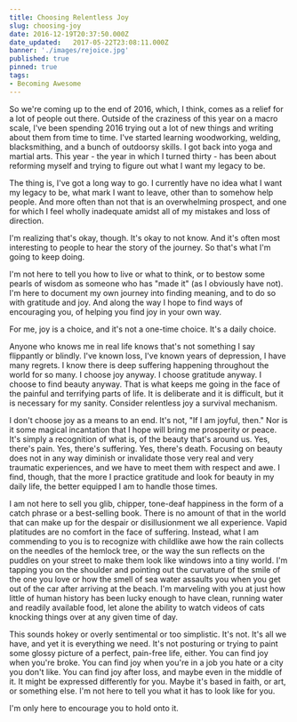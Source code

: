 ```yaml
---
title: Choosing Relentless Joy
slug: choosing-joy
date: 2016-12-19T20:37:50.000Z
date_updated:   2017-05-22T23:08:11.000Z
banner: './images/rejoice.jpg'
published: true
pinned: true
tags: 
- Becoming Awesome
---
```


So we're coming up to the end of 2016, which, I think, comes as a relief for a lot of people out there. Outside of the craziness of this year on a macro scale, I've been spending 2016 trying out a lot of new things and writing about them from time to time. I've started learning woodworking, welding, blacksmithing, and a bunch of outdoorsy skills. I got back into yoga and martial arts. This year - the year in which I turned thirty - has been about reforming myself and trying to figure out what I want my legacy to be.

The thing is, I've got a long way to go. I currently have no idea what I want my legacy to be, what mark I want to leave, other than to somehow help people. And more often than not that is an overwhelming prospect, and one for which I feel wholly inadequate amidst all of my mistakes and loss of direction.

I'm realizing that's okay, though. It's okay to not know. And it's often most interesting to people to hear the story of the journey. So that's what I'm going to keep doing.

I'm not here to tell you how to live or what to think, or to bestow some pearls of wisdom as someone who has "made it" (as I obviously have not). I'm here to document my own journey into finding meaning, and to do so with gratitude and joy. And along the way I hope to find ways of encouraging you, of helping you find joy in your own way. 

For me, joy is a choice, and it's not a one-time choice. It's a daily choice.

Anyone who knows me in real life knows that's not something I say flippantly or blindly. I've known loss, I've known years of depression, I have many regrets. I know there is deep suffering happening throughout the world for so many. I choose joy anyway. I choose gratitude anyway. I choose to find beauty anyway. That is what keeps me going in the face of the painful and terrifying parts of life. It is deliberate and it is difficult, but it is necessary for my sanity. Consider relentless joy a survival mechanism.

I don't choose joy as a means to an end. It's not, "If I am joyful, then." Nor is it some magical incantation that I hope will bring me prosperity or peace. It's simply a recognition of what is, of the beauty that's around us. Yes, there's pain. Yes, there's suffering. Yes, there's death. Focusing on beauty does not in any way diminish or invalidate those very real and very traumatic experiences, and we have to meet them with respect and awe. I find, though, that the more I practice gratitude and look for beauty in my daily life, the better equipped I am to handle those times.

I am not here to sell you glib, chipper, tone-deaf happiness in the form of a catch phrase or a best-selling book. There is no amount of that in the world that can make up for the despair or disillusionment we all experience. Vapid platitudes are no comfort in the face of suffering. Instead, what I am commending to you is to recognize  with childlike awe how the rain collects on the needles of the hemlock tree, or the way the sun reflects on the puddles on your street to make them look like windows into a tiny world. I'm tapping you on the shoulder and pointing out the curvature of the smile of the one you love or how the smell of sea water assaults you when you get out of the car after arriving at the beach. I'm marveling with you at just how little of human history has been lucky enough to have clean, running water and readily available food, let alone the ability to watch videos of cats knocking things over at any given time of day.

This sounds hokey or overly sentimental or too simplistic. It's not. It's all we have, and yet it is everything we need. It's not posturing or trying to paint some glossy picture of a perfect, pain-free life, either. You can find joy when you're broke. You can find joy when you're in a job you hate or a city you don't like. You can find joy after loss, and maybe even in the middle of it. It might be expressed differently for you. Maybe it's based in faith, or art, or something else. I'm not here to tell you what it has to look like for you.

I'm only here to encourage you to hold onto it.

